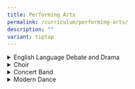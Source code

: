```yaml
---
title: Performing Arts
permalink: /curriculum/performing-arts/
description: ""
variant: tiptap
---
```

<div data-type="detailGroup" class="isomer-accordion isomer-accordion-white">
<details class="isomer-details">
<summary>English Language Debate and Drama</summary>
<div data-type="detailsContent" class="isomer-details-content">
<p></p>
<div class="isomer-image-wrapper">
<img style="width: 100%" height="auto" width="100%" alt="" src="/images/CCAs/ELDD/ELDD1.jpg">
</div>
<h4><strong>CCA Schedule</strong></h4>
<table style="minWidth: 75px">
<colgroup>
<col>
<col>
<col>
</colgroup>
<tbody>
<tr>
<td rowspan="1" colspan="1">
<p><strong>Training Day</strong>
</p>
</td>
<td rowspan="1" colspan="1">
<p><strong>Training Time</strong>
</p>
</td>
<td rowspan="1" colspan="1">
<p><strong>Training Venue (s)</strong>
</p>
</td>
</tr>
<tr>
<td rowspan="1" colspan="1">
<p>Mondays and Wednesdays</p>
</td>
<td rowspan="1" colspan="1">
<p>3:30 – 6pm</p>
</td>
<td rowspan="1" colspan="1">
<p>AVA Room 1 and 2</p>
</td>
</tr>
</tbody>
</table>
<h4>&nbsp;<strong>Organisation Chart</strong></h4>
<table style="minWidth: 25px">
<colgroup>
<col>
</colgroup>
<tbody>
<tr>
<td rowspan="1" colspan="1">
<p><strong>Teachers-In-Charge</strong>
</p>
</td>
</tr>
<tr>
<td rowspan="1" colspan="1">
<p>Ms Sandramarthy (Teacher IC)</p>
<p>Ms Sharon Tan</p>
<p>Ms Zamiara</p>
</td>
</tr>
</tbody>
</table>
<table style="minWidth: 25px">
<colgroup>
<col>
</colgroup>
<tbody>
<tr>
<td rowspan="1" colspan="1">
<p><strong>Coaches / Instructors</strong>
</p>
</td>
</tr>
<tr>
<td rowspan="1" colspan="1">
<p>Debate – Mr Ho Wey Kean</p>
<p>Drama – Mr Wong Kwang Han</p>
</td>
</tr>
</tbody>
</table>
<table style="minWidth: 50px">
<colgroup>
<col>
<col>
</colgroup>
<tbody>
<tr>
<td rowspan="1" colspan="2">
<p><strong>CCA Leaders</strong>
</p>
</td>
</tr>
<tr>
<td rowspan="1" colspan="1">
<p>President</p>
</td>
<td rowspan="1" colspan="1">
<p>Trisha Aliyah Ang Naidu</p>
</td>
</tr>
<tr>
<td rowspan="1" colspan="1">
<p>Vice-President (Drama)</p>
</td>
<td rowspan="1" colspan="1">
<p>Nur Irfan Nordin</p>
</td>
</tr>
<tr>
<td rowspan="1" colspan="1">
<p>Vice- President (Debate)</p>
</td>
<td rowspan="1" colspan="1">
<p>Crisostomo Yvonne Erich Bagiao</p>
</td>
</tr>
<tr>
<td rowspan="1" colspan="1">
<p>Well-Being IC</p>
</td>
<td rowspan="1" colspan="1">
<p>Wong Jing Yi Andraia</p>
</td>
</tr>
<tr>
<td rowspan="1" colspan="1">
<p>Publicity and Outreach</p>
</td>
<td rowspan="1" colspan="1">
<p>Janell Lee Gei Wen</p>
</td>
</tr>
<tr>
<td rowspan="1" colspan="1">
<p>Logistics and Safety</p>
</td>
<td rowspan="1" colspan="1">
<p>Yao Jiahuizi</p>
</td>
</tr>
</tbody>
</table>
<h4>&nbsp;<strong>Achievements</strong></h4>
<table style="minWidth: 75px">
<colgroup>
<col>
<col>
<col>
</colgroup>
<tbody>
<tr>
<td rowspan="1" colspan="1">
<p><strong>Competition</strong>
</p>
</td>
<td rowspan="1" colspan="1">
<p><strong>Achievement</strong>
</p>
</td>
<td rowspan="1" colspan="1">
<p><strong>Year</strong>
</p>
</td>
</tr>
<tr>
<td rowspan="1" colspan="1">
<p>Singapore Secondary School Debating Championship</p>
</td>
<td rowspan="1" colspan="1">
<p>Top 10 Speaker</p>
</td>
<td rowspan="1" colspan="1">
<p>2024</p>
</td>
</tr>
<tr>
<td rowspan="1" colspan="1">
<p>Singapore Secondary School Debating Championship</p>
</td>
<td rowspan="1" colspan="1">
<p>Top 20 Speaker</p>
</td>
<td rowspan="1" colspan="1">
<p>2024</p>
</td>
</tr>
<tr>
<td rowspan="1" colspan="1">
<p>Singapore Youth Festival</p>
</td>
<td rowspan="1" colspan="1">
<p>Commendation</p>
</td>
<td rowspan="1" colspan="1">
<p>2024</p>
</td>
</tr>
</tbody>
</table>
<h4>&nbsp;<strong>List of Activities</strong></h4>
<table style="minWidth: 50px">
<colgroup>
<col>
<col>
</colgroup>
<tbody>
<tr>
<td rowspan="1" colspan="1">
<p><strong>Activity</strong>
</p>
</td>
<td rowspan="1" colspan="1">
<p><strong>Month</strong>
</p>
</td>
</tr>
<tr>
<td rowspan="1" colspan="1">
<p>Secondary 1 CCA Open House</p>
</td>
<td rowspan="1" colspan="1">
<p>3 January</p>
</td>
</tr>
<tr>
<td rowspan="1" colspan="1">
<p>Watching a Debate Exchange</p>
</td>
<td rowspan="1" colspan="1">
<p>29 January</p>
</td>
</tr>
<tr>
<td rowspan="1" colspan="1">
<p>Singapore Secondary Schools Debating Championships</p>
</td>
<td rowspan="1" colspan="1">
<p>Mar - Apr</p>
</td>
</tr>
<tr>
<td rowspan="1" colspan="1">
<p>Speech Day Performance</p>
</td>
<td rowspan="1" colspan="1">
<p>9 May</p>
</td>
</tr>
<tr>
<td rowspan="1" colspan="1">
<p>ReadFest! Escape Room Game</p>
</td>
<td rowspan="1" colspan="1">
<p>20 May</p>
</td>
</tr>
<tr>
<td rowspan="1" colspan="1">
<p>Debate Workshop at ACJC</p>
</td>
<td rowspan="1" colspan="1">
<p>1 June</p>
</td>
</tr>
<tr>
<td rowspan="1" colspan="1">
<p>CCA Camp</p>
</td>
<td rowspan="1" colspan="1">
<p>June Holiday</p>
</td>
</tr>
<tr>
<td rowspan="1" colspan="1">
<p>Mid-year Debate Invitationals</p>
</td>
<td rowspan="1" colspan="1">
<p>13 July</p>
</td>
</tr>
<tr>
<td rowspan="1" colspan="1">
<p>National Day Celebration</p>
</td>
<td rowspan="1" colspan="1">
<p>8 August</p>
</td>
</tr>
<tr>
<td rowspan="1" colspan="1">
<p>Watching Drama – Hard Mode by Checkpoint Theatre</p>
</td>
<td rowspan="1" colspan="1">
<p>19 October</p>
</td>
</tr>
<tr>
<td rowspan="1" colspan="1">
<p>School Open House</p>
</td>
<td rowspan="1" colspan="1">
<p>17 November</p>
</td>
</tr>
</tbody>
</table>
<p><strong>&nbsp;</strong>
</p>
<div class="isomer-image-wrapper">
<img style="width: 100%" height="auto" width="100%" alt="" src="/images/CCAs/ELDD/ELDD2.jpg">
</div>
<p><em>Our drama team on 19 October 2024</em>
</p>
<h4>Activities &amp; Competitions</h4>
<p></p>
<table style="minWidth: 50px">
<colgroup>
<col>
<col>
</colgroup>
<tbody>
<tr>
<th rowspan="1" colspan="1">
<p></p>
<div class="isomer-image-wrapper">
<img style="width: 100%" height="auto" width="100%" alt="" src="/images/CCAs/ELDD/ELDD3.jpg">
</div>
</th>
<th rowspan="1" colspan="1">
<p></p>
<div class="isomer-image-wrapper">
<img style="width: 100%" height="auto" width="100%" alt="" src="/images/CCAs/ELDD/ELDD4.jpg">
</div>
</th>
</tr>
</tbody>
</table>
<p>A chance for our team to showcase our talents&nbsp;</p>
<h2>[eldd5&amp;6]</h2>
<p></p>
<p></p>
<p>&nbsp;</p>
<p>&nbsp;</p>
<h2>Team Bonding and VIA</h2>
<p>Besides our drama and debate activities, our team also had exciting team
building activities through sports and games.</p>
<p>[eldd7 &amp; 8]</p>
<p></p>
<p>&nbsp;</p>
<p>&nbsp;</p>
<p>&nbsp;</p>
<p>[eldd 9 &amp; 10]</p>
<p></p>
</div>
</details>
<details class="isomer-details">
<summary>Choir</summary>
<div data-type="detailsContent" class="isomer-details-content">
<p></p>
</div>
</details>
<details class="isomer-details">
<summary>Concert Band</summary>
<div data-type="detailsContent" class="isomer-details-content">
<p></p>
</div>
</details>
<details class="isomer-details">
<summary>Modern Dance</summary>
<div data-type="detailsContent" class="isomer-details-content">
<p></p>
</div>
</details>
</div>
<p></p>